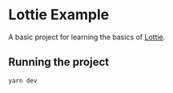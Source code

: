# Lottie Example

A basic project for learning the basics of [Lottie](https://lottiefiles.com/).

## Running the project

```bash
yarn dev
```